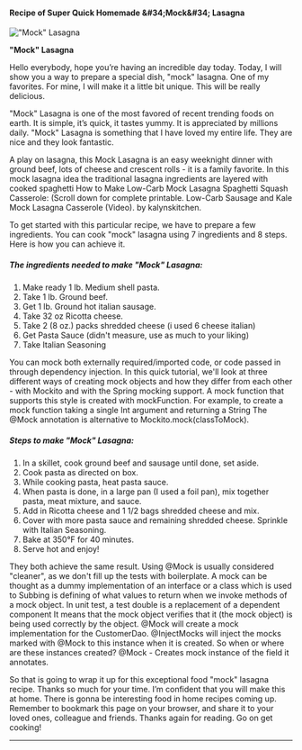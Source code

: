             

#### Recipe of Super Quick Homemade &amp;#34;Mock&amp;#34; Lasagna

![&quot;Mock&quot; Lasagna](https://img-global.cpcdn.com/recipes/7cd505b6c6bc24b3/751x532cq70/mock-lasagna-recipe-main-photo.jpg)

**&quot;Mock&quot; Lasagna**

Hello everybody, hope you’re having an incredible day today. Today, I will show you a way to prepare a special dish, "mock" lasagna. One of my favorites. For mine, I will make it a little bit unique. This will be really delicious.

"Mock" Lasagna is one of the most favored of recent trending foods on earth. It is simple, it’s quick, it tastes yummy. It is appreciated by millions daily. "Mock" Lasagna is something that I have loved my entire life. They are nice and they look fantastic.

A play on lasagna, this Mock Lasagna is an easy weeknight dinner with ground beef, lots of cheese and crescent rolls - it is a family favorite. In this mock lasagna idea the traditional lasagna ingredients are layered with cooked spaghetti How to Make Low-Carb Mock Lasagna Spaghetti Squash Casserole: (Scroll down for complete printable. Low-Carb Sausage and Kale Mock Lasagna Casserole (Video). by kalynskitchen.

To get started with this particular recipe, we have to prepare a few ingredients. You can cook "mock" lasagna using 7 ingredients and 8 steps. Here is how you can achieve it.

##### The ingredients needed to make "Mock" Lasagna:

1.  Make ready 1 lb. Medium shell pasta.
2.  Take 1 lb. Ground beef.
3.  Get 1 lb. Ground hot italian sausage.
4.  Take 32 oz Ricotta cheese.
5.  Take 2 (8 oz.) packs shredded cheese (i used 6 cheese italian)
6.  Get Pasta Sauce (didn't measure, use as much to your liking)
7.  Take Italian Seasoning

You can mock both externally required/imported code, or code passed in through dependency injection. In this quick tutorial, we'll look at three different ways of creating mock objects and how they differ from each other - with Mockito and with the Spring mocking support. A mock function that supports this style is created with mockFunction. For example, to create a mock function taking a single Int argument and returning a String The @Mock annotation is alternative to Mockito.mock(classToMock).

##### Steps to make "Mock" Lasagna:

1.  In a skillet, cook ground beef and sausage until done, set aside.
2.  Cook pasta as directed on box.
3.  While cooking pasta, heat pasta sauce.
4.  When pasta is done, in a large pan (I used a foil pan), mix together pasta, meat mixture, and sauce.
5.  Add in Ricotta cheese and 1 1/2 bags shredded cheese and mix.
6.  Cover with more pasta sauce and remaining shredded cheese. Sprinkle with Italian Seasoning.
7.  Bake at 350°F for 40 minutes.
8.  Serve hot and enjoy!

They both achieve the same result. Using @Mock is usually considered "cleaner", as we don't fill up the tests with boilerplate. A mock can be thought as a dummy implementation of an interface or a class which is used to Subbing is defining of what values to return when we invoke methods of a mock object. In unit test, a test double is a replacement of a dependent component It means that the mock object verifies that it (the mock object) is being used correctly by the object. @Mock will create a mock implementation for the CustomerDao. @InjectMocks will inject the mocks marked with @Mock to this instance when it is created. So when or where are these instances created? @Mock - Creates mock instance of the field it annotates.

So that is going to wrap it up for this exceptional food "mock" lasagna recipe. Thanks so much for your time. I’m confident that you will make this at home. There is gonna be interesting food in home recipes coming up. Remember to bookmark this page on your browser, and share it to your loved ones, colleague and friends. Thanks again for reading. Go on get cooking!

* * *